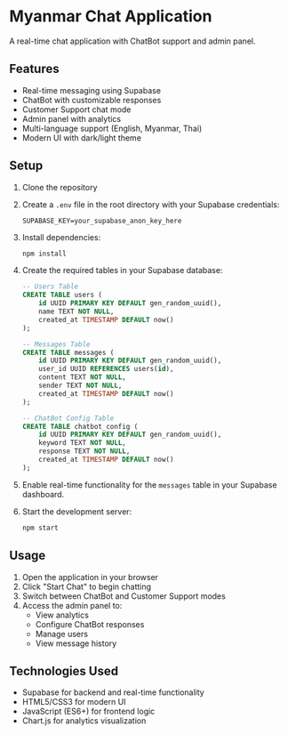 # Myanmar Chat Application

A real-time chat application with ChatBot support and admin panel.

## Features

- Real-time messaging using Supabase
- ChatBot with customizable responses
- Customer Support chat mode
- Admin panel with analytics
- Multi-language support (English, Myanmar, Thai)
- Modern UI with dark/light theme

## Setup

1. Clone the repository
2. Create a `.env` file in the root directory with your Supabase credentials:
   ```
   SUPABASE_KEY=your_supabase_anon_key_here
   ```

3. Install dependencies:
   ```bash
   npm install
   ```

4. Create the required tables in your Supabase database:

   ```sql
   -- Users Table
   CREATE TABLE users (
       id UUID PRIMARY KEY DEFAULT gen_random_uuid(),
       name TEXT NOT NULL,
       created_at TIMESTAMP DEFAULT now()
   );

   -- Messages Table
   CREATE TABLE messages (
       id UUID PRIMARY KEY DEFAULT gen_random_uuid(),
       user_id UUID REFERENCES users(id),
       content TEXT NOT NULL,
       sender TEXT NOT NULL,
       created_at TIMESTAMP DEFAULT now()
   );

   -- ChatBot Config Table
   CREATE TABLE chatbot_config (
       id UUID PRIMARY KEY DEFAULT gen_random_uuid(),
       keyword TEXT NOT NULL,
       response TEXT NOT NULL,
       created_at TIMESTAMP DEFAULT now()
   );
   ```

5. Enable real-time functionality for the `messages` table in your Supabase dashboard.

6. Start the development server:
   ```bash
   npm start
   ```

## Usage

1. Open the application in your browser
2. Click "Start Chat" to begin chatting
3. Switch between ChatBot and Customer Support modes
4. Access the admin panel to:
   - View analytics
   - Configure ChatBot responses
   - Manage users
   - View message history

## Technologies Used

- Supabase for backend and real-time functionality
- HTML5/CSS3 for modern UI
- JavaScript (ES6+) for frontend logic
- Chart.js for analytics visualization
